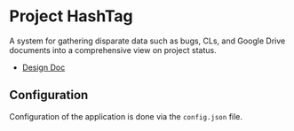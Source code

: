 # Project HashTag

A system for gathering disparate data such as bugs, CLs, and Google Drive
documents into a comprehensive view on project status.

  * [Design Doc](http://go/skia-hashtag)

## Configuration

Configuration of the application is done via the `config.json` file.